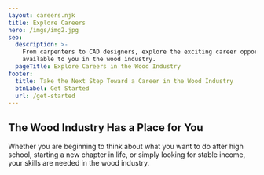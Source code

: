 ```yaml
---
layout: careers.njk
title: Explore Careers
hero: /imgs/img2.jpg
seo:
  description: >-
    From carpenters to CAD designers, explore the exciting career opportunities
    available to you in the wood industry. 
  pageTitle: Explore Careers in the Wood Industry
footer:
  title: Take the Next Step Toward a Career in the Wood Industry
  btnLabel: Get Started
  url: /get-started
---
```

## The Wood Industry Has a Place for You

Whether you are beginning to think about what you want to do after high school,
starting a new chapter in life, or simply looking for stable income, your
skills are needed in the wood industry.

